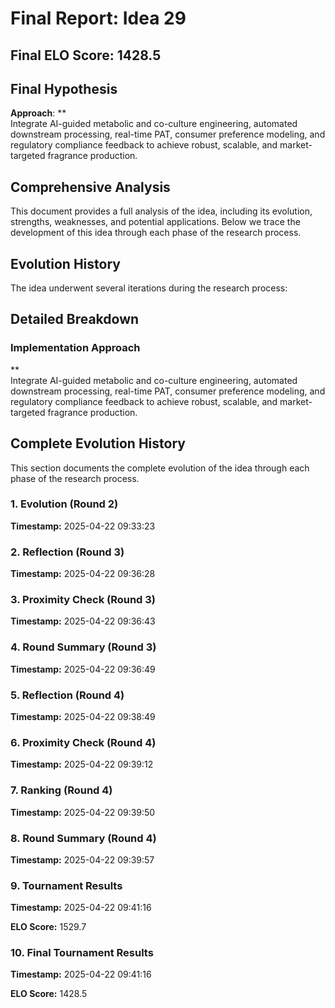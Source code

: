 # Final Report: Idea 29

## Final ELO Score: 1428.5

## Final Hypothesis

**Approach**: **  
Integrate AI-guided metabolic and co-culture engineering, automated downstream processing, real-time PAT, consumer preference modeling, and regulatory compliance feedback to achieve robust, scalable, and market-targeted fragrance production.

## Comprehensive Analysis

This document provides a full analysis of the idea, including its evolution, strengths, weaknesses, and potential applications. Below we trace the development of this idea through each phase of the research process.

## Evolution History

The idea underwent several iterations during the research process:

## Detailed Breakdown

### Implementation Approach

**  
Integrate AI-guided metabolic and co-culture engineering, automated downstream processing, real-time PAT, consumer preference modeling, and regulatory compliance feedback to achieve robust, scalable, and market-targeted fragrance production.

## Complete Evolution History

This section documents the complete evolution of the idea through each phase of the research process.

### 1. Evolution (Round 2)
**Timestamp:** 2025-04-22 09:33:23



### 2. Reflection (Round 3)
**Timestamp:** 2025-04-22 09:36:28



### 3. Proximity Check (Round 3)
**Timestamp:** 2025-04-22 09:36:43



### 4. Round Summary (Round 3)
**Timestamp:** 2025-04-22 09:36:49



### 5. Reflection (Round 4)
**Timestamp:** 2025-04-22 09:38:49



### 6. Proximity Check (Round 4)
**Timestamp:** 2025-04-22 09:39:12



### 7. Ranking (Round 4)
**Timestamp:** 2025-04-22 09:39:50



### 8. Round Summary (Round 4)
**Timestamp:** 2025-04-22 09:39:57



### 9. Tournament Results
**Timestamp:** 2025-04-22 09:41:16

**ELO Score:** 1529.7



### 10. Final Tournament Results
**Timestamp:** 2025-04-22 09:41:16

**ELO Score:** 1428.5



